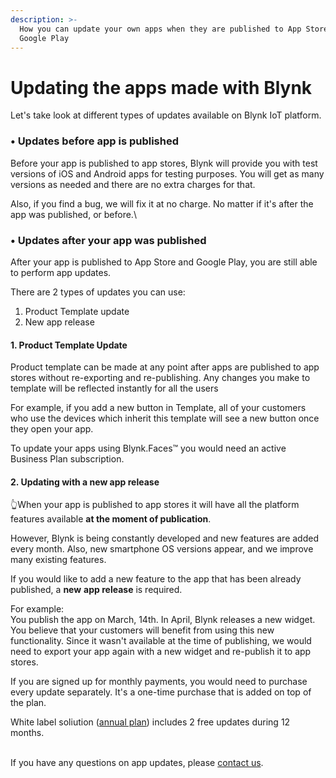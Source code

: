 ```yaml
---
description: >-
  How you can update your own apps when they are published to App Store and
  Google Play
---
```


# Updating the apps made with Blynk

Let's take look at different types of updates available on Blynk IoT platform.

### • Updates before app is published <a href="updates-before-app-is-published" id="updates-before-app-is-published"></a>

Before your app is published to app stores, Blynk will provide you with test versions of iOS and Android apps for testing purposes. You will get as many versions as needed and there are no extra charges for that. 

Also, if you find a bug, we will fix it at no charge. No matter if it's after the app was published, or before.\


### • Updates after your app was published <a href="updates-after-your-app-was-published" id="updates-after-your-app-was-published"></a>

After your app is published to App Store and Google Play, you are still able to perform app updates. 

There are 2 types of updates you can use: 

1. Product Template update
2. New app release 

#### 1. Product Template Update  <a href="1-project-update-using-blynkfaces" id="1-project-update-using-blynkfaces"></a>

Product template can be made at any point after apps are published to app stores without re-exporting and re-publishing. Any changes you make to template will be reflected instantly for all the users

For example, if you add a new button in Template, all of your customers who use the devices which inherit this template will see a new button once they open your app. 

To update your apps using Blynk.Faces™ you would need an active Business Plan subscription.

#### 2. Updating with a new app release <a href="2-updating-with-new-app-release" id="2-updating-with-new-app-release"></a>

👆When your app is published to app stores it will have all the platform features available **at the moment of publication**.

However, Blynk is being constantly developed and new features are added every month. Also, new smartphone OS versions appear, and we improve many existing features.

If you would like to add a new feature to the app that has been already published, a **new** **app release** is required. 

For example:\
You publish the app on March, 14th. In April, Blynk releases a new widget. You believe that your customers will benefit from using this new functionality. Since it wasn't available at the time of publishing, we would need to export your app again with a new widget and re-publish it to app stores. 

If you are signed up for monthly payments, you would need to purchase every update separately. It's a one-time purchase that is added on top of the plan.

White label soliution ([annual plan](https://blynk.io/pricing#business)) includes 2 free updates during 12 months.

\
If you have any questions on app updates, please [contact us](mailto:iot@blynk.cc).
